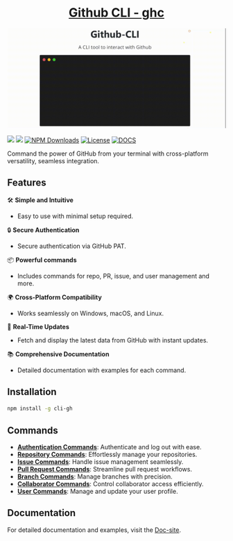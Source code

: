 <h1 align="center">
    <a href="https://jpranays.github.io/cli-gh/">Github CLI - ghc<a>
</h1>


![ghc intro](./docs/static/gifs/GITHUB-CLI-INTO.gif)


<p>
  <a href="https://github.com/jpranays/cli-gh"><img src="https://img.shields.io/badge/-GitHub-323232?style=flat&logo=github&logoColor=white"/></a>
  <a href="https://npmjs.org/package/cli-gh"><img src="https://img.shields.io/badge/-NPM-bb2222?style=flat&logo=npm"/></a>
  <a href="https://npmcharts.com/compare/cli-gh?minimal=true"><img src="https://img.shields.io/npm/dw/cli-gh.svg?label=Downloads" alt="NPM Downloads"/></a>
  <a href="https://github.com/jpranays/cli-gh/blob/master/LICENSE"><img src="https://badgen.net/badge/License/MIT/blue" alt="License"/></a>
  <a href="https://jpranays.github.io/cli-gh/"><img src="https://img.shields.io/badge/Docs-blue" alt="DOCS"></a>  
</p>

<p>Command the power of GitHub from your terminal with cross-platform versatility, seamless integration.</p>

## Features

🛠️ **Simple and Intuitive**

- Easy to use with minimal setup required.

🔒 **Secure Authentication**

- Secure authentication via GitHub PAT.

📦 **Powerful commands**

- Includes commands for repo, PR, issue, and user management and more.

🌍 **Cross-Platform Compatibility**

- Works seamlessly on Windows, macOS, and Linux.

🔄 **Real-Time Updates**

- Fetch and display the latest data from GitHub with instant updates.

📚 **Comprehensive Documentation**

- Detailed documentation with examples for each command.

## Installation

```bash
npm install -g cli-gh
```

## Commands

- [**Authentication Commands**](https://jpranays.github.io/cli-gh/docs/commands/Authentication/): Authenticate and log out with ease.
- [**Repository Commands**](https://jpranays.github.io/cli-gh/docs/commands/Repository/): Effortlessly manage your repositories.
- [**Issue Commands**](https://jpranays.github.io/cli-gh/docs/commands/Issue/): Handle issue management seamlessly.
- [**Pull Request Commands**](https://jpranays.github.io/cli-gh/docs/commands/Pull%20Request/): Streamline pull request workflows.
- [**Branch Commands**](https://jpranays.github.io/cli-gh/docs/commands/Branch/): Manage branches with precision.
- [**Collaborator Commands**](https://jpranays.github.io/cli-gh/docs/commands/Collaborator/): Control collaborator access efficiently.
- [**User Commands**](https://jpranays.github.io/cli-gh/docs/commands/User/): Manage and update your user profile.

## Documentation

For detailed documentation and examples, visit the [Doc-site](https://jpranays.github.io/cli-gh/).
